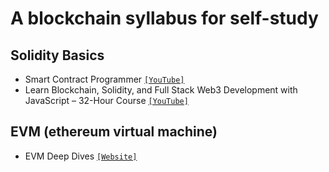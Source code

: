 # A blockchain syllabus for self-study

## Solidity Basics
- Smart Contract Programmer [`[YouTube]`](https://www.youtube.com/watch?v=xv9OmztShIw&list=PLO5VPQH6OWdVQwpQfw9rZ67O6Pjfo6q-p)
- Learn Blockchain, Solidity, and Full Stack Web3 Development with JavaScript – 32-Hour Course [`[YouTube]`](https://www.youtube.com/watch?v=gyMwXuJrbJQ)

## EVM (ethereum virtual machine)
- EVM Deep Dives [`[Website]`](https://noxx.substack.com/p/evm-deep-dives-the-path-to-shadowy?s=r)
